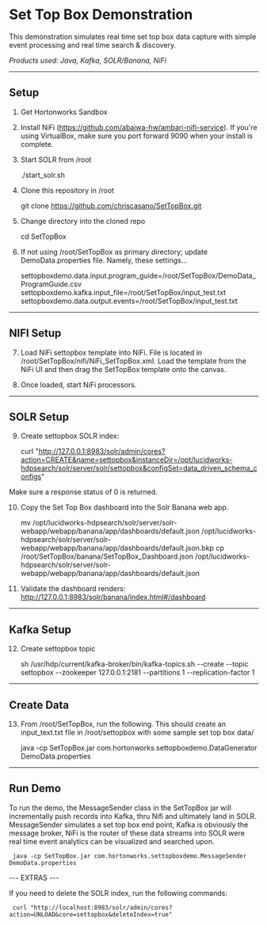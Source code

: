 # Set Top Box Demonstration 

This demonstration simulates real time set top box data capture with simple event processing and real time search & discovery.

<i>Products used: Java, Kafka, SOLR/Banana, NiFi</i>

-----------
Setup
-----------

1) Get Hortonworks Sandbox
     
2) Install NiFi (https://github.com/abajwa-hw/ambari-nifi-service).  If you're using VirtualBox, make sure you port forward 9090 when your install is complete. 

3) Start SOLR from /root 

     ./start_solr.sh

4) Clone this repository in /root

     git clone https://github.com/chriscasano/SetTopBox.git

5) Change directory into the cloned repo

     cd SetTopBox

6) If not using /root/SetTopBox as primary directory; update DemoData.properties file.  Namely, these settings...

     settopboxdemo.data.input.program_guide=/root/SetTopBox/DemoData_ProgramGuide.csv
     settopboxdemo.kafka.input_file=/root/SetTopBox/input_test.txt
     settopboxdemo.data.output.events=/root/SetTopBox/input_test.txt

----------------
NIFI Setup
----------------

7) Load NiFi settopbox template into NiFi.  File is located in /root/SetTopBox/nifi/NiFi_SetTopBox.xml.  Load the template from the NiFi UI and then drag the SetTopBox template onto the canvas.

8) Once loaded, start NiFi processors.

----------------
SOLR Setup
----------------

9) Create settopbox SOLR index: 

     curl "http://127.0.0.1:8983/solr/admin/cores?action=CREATE&name=settopbox&instanceDir=/opt/lucidworks-hdpsearch/solr/server/solr/settopbox&configSet=data_driven_schema_configs"

Make sure a response status of 0 is returned.

10) Copy the Set Top Box dashboard into the Solr Banana web app.

	mv /opt/lucidworks-hdpsearch/solr/server/solr-webapp/webapp/banana/app/dashboards/default.json /opt/lucidworks-hdpsearch/solr/server/solr-webapp/webapp/banana/app/dashboards/default.json.bkp
	cp /root/SetTopBox/banana/SetTopBox_Dashboard.json /opt/lucidworks-hdpsearch/solr/server/solr-webapp/webapp/banana/app/dashboards/default.json

11) Validate the dashboard renders: http://127.0.0.1:8983/solr/banana/index.html#/dashboard 

-----------------
Kafka Setup 
-----------------     

12) Create settopbox topic

	sh /usr/hdp/current/kafka-broker/bin/kafka-topics.sh --create --topic settopbox --zookeeper 127.0.0.1:2181 --partitions 1 --replication-factor 1

-----------------
Create Data
-----------------     

13) From /root/SetTopBox, run the following.  This should create an input_text.txt file in /root/settopbox with some sample set top box data/

     java -cp SetTopBox.jar com.hortonworks.settopboxdemo.DataGenerator DemoData.properties

---------------
<b>Run Demo</b>
--------------

To run the demo, the MessageSender class in the SetTopBox jar will incrementally push records into Kafka, thru Nifi and ultimately land in SOLR.  MessageSender simulates a set top box end point, Kafka is obviously the message broker, NiFi is the router of these data streams into SOLR were real time event analytics can be visualized and searched upon.

     java -cp SetTopBox.jar com.hortonworks.settopboxdemo.MessageSender DemoData.properties

--- EXTRAS ---

If you need to delete the SOLR index, run the following commands: 

     curl "http://localhost:8983/solr/admin/cores?action=UNLOAD&core=settopbox&deleteIndex=true"
